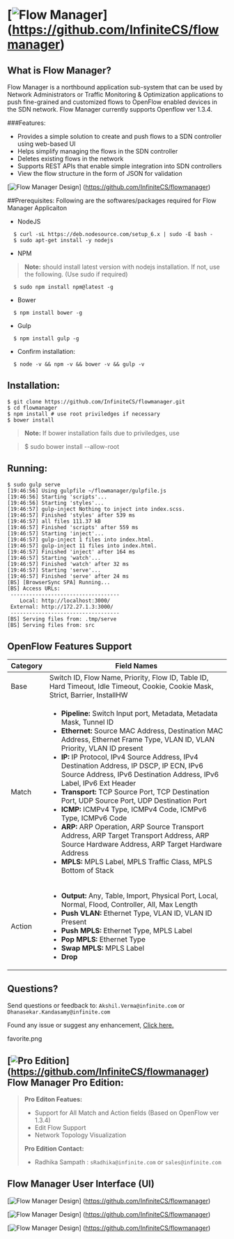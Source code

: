 # [![Flow Manager](https://github.com/radhika-s/images/blob/master/flowmanager/flowmanager_logo.png)] (https://github.com/InfiniteCS/flowmanager)

## What is Flow Manager?
Flow Manager is a northbound application sub-system that can be used by Network Administrators or Traffic Monitoring & Optimization applications to push fine-grained and customized  flows to OpenFlow enabled devices in the SDN network. Flow Manager currently supports Openflow ver 1.3.4.  

###Features:
+ Provides a simple solution to create and push flows to a SDN controller using web-based UI
+ Helps simplify managing the flows in the SDN controller
+ Deletes existing flows in the network
+ Supports REST APIs that enable simple integration into SDN controllers
+ View the flow structure in the form of JSON for validation

[![Flow Manager Design](https://github.com/radhika-s/images/blob/master/flowmanager/flowmanager_design.png)] (https://github.com/InfiniteCS/flowmanager)

##Prerequisites:
Following are the softwares/packages required for Flow Manager Applicaiton

+ NodeJS
```
  $ curl -sL https://deb.nodesource.com/setup_6.x | sudo -E bash -
  $ sudo apt-get install -y nodejs
```
+ NPM

> **Note:** should install latest version with nodejs installation. If not, use the following. (Use sudo if required)

```
  $ sudo npm install npm@latest -g
```
+ Bower
```
  $ npm install bower -g
```
+ Gulp
```
  $ npm install gulp -g 
```
+ Confirm installation:
```
  $ node -v && npm -v && bower -v && gulp -v
```
## Installation:
```
$ git clone https://github.com/InfiniteCS/flowmanager.git
$ cd flowmanager
$ npm install # use root priviledges if necessary
$ bower install
```

> **Note:** If bower installation fails due to priviledges, use

> $ sudo bower install --allow-root

## Running:
```
$ sudo gulp serve
[19:46:56] Using gulpfile ~/flowmanager/gulpfile.js
[19:46:56] Starting 'scripts'...
[19:46:56] Starting 'styles'...
[19:46:57] gulp-inject Nothing to inject into index.scss.
[19:46:57] Finished 'styles' after 539 ms
[19:46:57] all files 111.37 kB
[19:46:57] Finished 'scripts' after 559 ms
[19:46:57] Starting 'inject'...
[19:46:57] gulp-inject 1 files into index.html.
[19:46:57] gulp-inject 11 files into index.html.
[19:46:57] Finished 'inject' after 164 ms
[19:46:57] Starting 'watch'...
[19:46:57] Finished 'watch' after 32 ms
[19:46:57] Starting 'serve'...
[19:46:57] Finished 'serve' after 24 ms
[BS] [BrowserSync SPA] Running...
[BS] Access URLs:
 -----------------------------------
    Local: http://localhost:3000/
 External: http://172.27.1.3:3000/
 -----------------------------------
[BS] Serving files from: .tmp/serve
[BS] Serving files from: src
```
## OpenFlow Features Support
|Category|Field Names|
| ------------- | ------------- |
| Base | Switch ID, Flow Name, Priority, Flow ID, Table ID, Hard Timeout, Idle Timeout, Cookie, Cookie Mask, Strict, Barrier, InstallHW |
| Match     | <ul><li>**Pipeline:** Switch Input port, Metadata, Metadata Mask, Tunnel ID</li><li> **Ethernet:** Source MAC Address, Destination MAC Address, Ethernet Frame Type, VLAN ID, VLAN Priority, VLAN ID present </li><li>**IP:** IP Protocol, IPv4 Source Address, IPv4 Destination Address, IP DSCP, IP ECN, IPv6 Source Address, IPv6 Destination Address, IPv6 Label, IPv6 Ext Header </li><li>**Transport:** TCP Source Port, TCP Destination Port, UDP Source Port, UDP Destination Port  </li><li>**ICMP:** ICMPv4 Type, ICMPv4 Code, ICMPv6 Type, ICMPv6 Code</li><li>**ARP:** ARP Operation, ARP Source Transport Address, ARP Target Transport Address, ARP Source Hardware Address, ARP Target Hardware Address</li><li>**MPLS:** MPLS Label, MPLS Traffic Class, MPLS Bottom of Stack</li></ul> |
| Action  | <ul><li>**Output:** Any, Table, Import, Physical Port, Local, Normal, Flood, Controller, All, Max Length</li><li>**Push VLAN:** Ethernet Type, VLAN ID, VLAN ID Present</li><li>**Push MPLS:** Ethernet Type, MPLS Label</li><li>**Pop MPLS:** Ethernet Type</li><li>**Swap MPLS:** MPLS Label</li><li>**Drop**</li></ul>  |

## Questions?
Send questions or feedback to: `Akshil.Verma@infinite.com` or `Dhanasekar.Kandasamy@infinite.com`

Found any issue or suggest any enhancement, [Click here.](https://github.com/InfiniteCS/flowmanager/issues/new)

favorite.png
## [![Pro Edition](https://github.com/radhika-s/images/blob/master/flowmanager/favorite.png "Flow Manager Pro Edition")] (https://github.com/InfiniteCS/flowmanager) Flow Manager Pro Edition:

> **Pro Editon Featues:**
>
> - Support for All Match and Action fields (Based on OpenFlow ver 1.3.4)
> - Edit Flow Support
> - Network Topology Visualization
> 
> **Pro Edition Contact:**
>
> - Radhika Sampath : `sRadhika@infinite.com` or `sales@infinite.com`

## Flow Manager User Interface (UI)

[![Flow Manager Design](https://github.com/radhika-s/images/blob/master/flowmanager/connect_controller_UI.png)] (https://github.com/InfiniteCS/flowmanager)

[![Flow Manager Design](https://github.com/radhika-s/images/blob/master/flowmanager/create_flow_UI.png)] (https://github.com/InfiniteCS/flowmanager)

[![Flow Manager Design](https://github.com/radhika-s/images/blob/master/flowmanager/delete_flow_UI.png)] (https://github.com/InfiniteCS/flowmanager)

